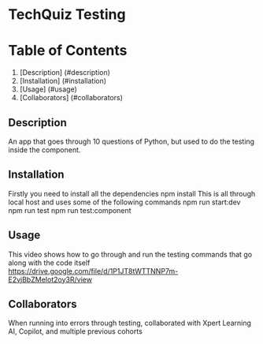 # TechQuiz Testing

# Table of Contents
1. [Description] (#description)
2. [Installation] (#installation)
3. [Usage] (#usage)
4. [Collaborators] (#collaborators)

## Description
An app that goes through 10 questions of Python, but used to do the testing inside the component.

## Installation
Firstly you need to install all the dependencies
npm install
This is all through local host and uses some of the following commands
npm run start:dev
npm run test
npm run test:component

## Usage
This video shows how to go through and run the testing commands that go along with the code itself
https://drive.google.com/file/d/1P1JT8tWTTNNP7m-E2vjBbZMeIot2oy3R/view


## Collaborators
When running into errors through testing, collaborated with Xpert Learning AI, Copilot, and multiple previous cohorts